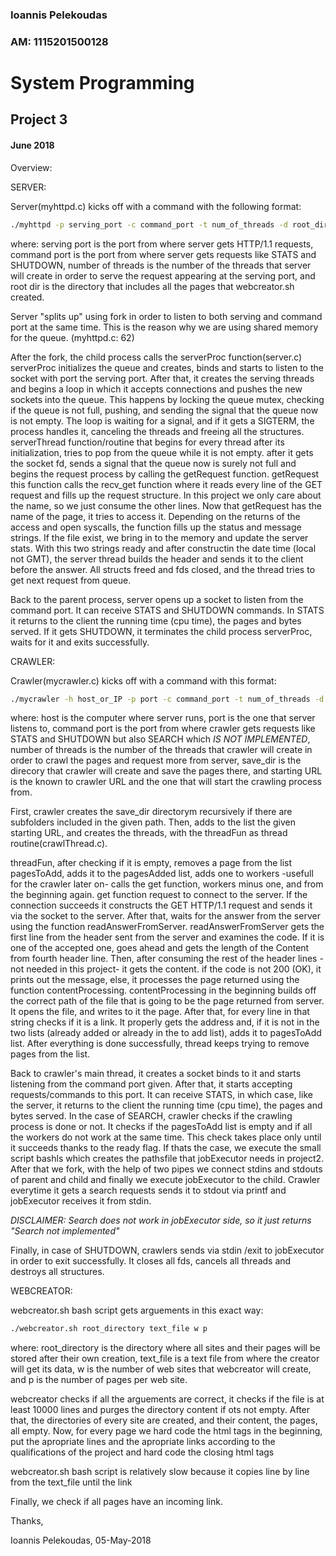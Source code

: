 ### Ioannis Pelekoudas
### AM: 1115201500128

# System Programming
## Project 3

#### June 2018



Overview:

SERVER:

Server(myhttpd.c) kicks off with a command with the following format:
```bash
./myhttpd -p serving_port -c command_port -t num_of_threads -d root_dir
```
where:
serving port is the port from where server gets HTTP/1.1 requests,
command port is the port from where server gets requests like STATS and SHUTDOWN,
number of threads is the number of the threads that server will create in order to serve the request appearing at the serving port,
and root dir is the directory that includes all the pages that webcreator.sh created.

Server "splits up" using fork in order to listen to both serving and command port at the same time.
This is the reason why we are using shared memory for the queue. (myhttpd.c: 62)

After the fork, the child process calls the serverProc function(server.c)
serverProc initializes the queue and creates, binds and starts to listen to the socket with port the serving port.
After that, it creates the serving threads and begins a loop in which it accepts connections and pushes the new sockets into the queue.
This happens by locking the queue mutex, checking if the queue is not full, pushing, and sending the signal that the queue now is not empty.
The loop is waiting for a signal, and if it gets a SIGTERM, the process handles it, canceling the threads and freeing all the structures.
serverThread function/routine that begins for every thread after its initialization, tries to pop from the queue while it is not empty.
after it gets the socket fd, sends a signal that the queue now is surely not full and begins the request process by calling the getRequest function.
getRequest this function calls the recv_get function where it reads every line of the GET request and fills up the request structure.
In this project we only care about the name, so we just consume the other lines.
Now that getRequest has the name of the page, it tries to access it. Depending on the returns of the access and open syscalls,
the function fills up the status and message strings. If the file exist, we bring in to the memory and update the server stats.
With this two strings ready and after constructin the date time (local not GMT), the server thread builds the header and sends it to the client before the answer. 
All structs freed and fds closed, and the thread tries to get next request from queue.

Back to the parent process, server opens up a socket to listen from the command port.
It can receive STATS and SHUTDOWN commands. In STATS it returns to the client the running time (cpu time), the pages and bytes served.
If it gets SHUTDOWN, it terminates the child process serverProc, waits for it and exits successfully.



CRAWLER:

Crawler(mycrawler.c) kicks off with a command with this format:
```bash
./mycrawler -h host_or_IP -p port -c command_port -t num_of_threads -d save_dir starting_URL
```
where:
host is the computer where server runs,
port is the one that server listens to,
command port is the port from where crawler gets requests like STATS and SHUTDOWN but also SEARCH which *IS NOT IMPLEMENTED*,
number of threads is the number of the threads that crawler will create in order to crawl the pages and request more from server,
save_dir is the direcory that crawler will create and save the pages there,
and starting URL is the known to crawler URL and the one that will start the crawling process from.

First, crawler creates the save_dir directorym recursively if there are subfolders included in the given path.
Then, adds to the list the given starting URL, and creates the threads, with the threadFun as thread routine(crawlThread.c).

threadFun, after checking if it is empty, removes a page from the list pagesToAdd, adds it to the pagesAdded list, adds one to workers
-usefull for the crawler later on- calls the get function, workers minus one, and from the beginning again.
get function request to connect to the server. If the connection succeeds it constructs the GET HTTP/1.1 request and sends it via the socket to the server.
After that, waits for the answer from the server using the function readAnswerFromServer.
readAnswerFromServer gets the first line from the header sent from the server and examines the code. If it is one of the accepted one, goes ahead
and gets the length of the Content from fourth header line. Then, after consuming the rest of the header lines -not needed in this project- it gets the content.
if the code is not 200 (OK), it prints out the message, else, it processes the page returned using the function contentProcessing.
contentProcessing in the beginning builds off the correct path of the file that is going to be the page returned from server.
It opens the file, and writes to it the page. After that, for every line in that string checks if it is a link.
It properly gets the address and, if it is not in the two lists (already added or already in the to add list), adds it to pagesToAdd list.
After everything is done successfully, thread keeps trying to remove pages from the list.

Back to crawler's main thread, it creates a socket binds to it and starts listening from the command port given.
After that, it starts accepting requests/commands to this port.
It can receive STATS, in which case, like the server, it returns to the client the running time (cpu time), the pages and bytes served.
In the case of SEARCH, crawler checks if the crawling process is done or not. It checks if the pagesToAdd list is empty 
and if all the workers do not work at the same time. This check takes place only until it succeeds thanks to the ready flag.
If thats the case, we execute the small script bashls which creates the pathsfile that jobExecutor needs in project2.
After that we fork, with the help of two pipes we connect stdins and stdouts of parent and child and finally we execute jobExecutor to the child.
Crawler everytime it gets a search requests sends it to stdout via printf and jobExecutor receives it from stdin.

*DISCLAIMER: Search does not work in jobExecutor side, so it just returns "Search not implemented"*

Finally, in case of SHUTDOWN, crawlers sends via stdin /exit to jobExecutor in order to exit successfully.
It closes all fds, cancels all threads and destroys all structures.



WEBCREATOR:

webcreator.sh bash script gets arguements in this exact way:
```bash
./webcreator.sh root_directory text_file w p
```
where:
root_directory is the directory where all sites and their pages will be stored after their own creation,
text_file is a text file from where the creator will get its data,
w is the number of web sites that webcreator will create,
and p is the number of pages per web site.

webcreator checks if all the arguements are correct, it checks if the file is at least 10000 lines and purges the directory content if ots not empty.
After that, the directories of every site are created, and their content, the pages, all empty.
Now, for every page we hard code the html tags in the beginning, put the apropriate lines and the apropriate links according to the qualifications of the project
and hard code the closing html tags

webcreator.sh bash script is relatively slow because it copies line by line from the text_file until the link

Finally, we check if all pages have an incoming link.



Thanks,

Ioannis Pelekoudas, 05-May-2018
